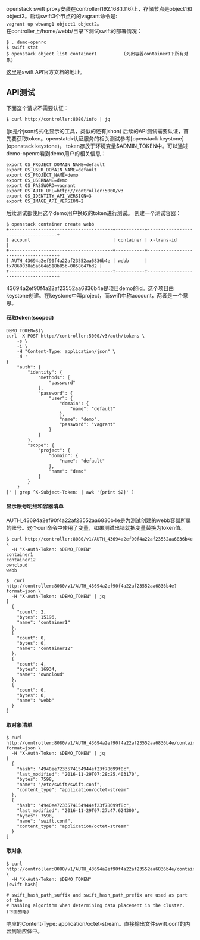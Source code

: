 openstack swift proxy安装在controller(192.168.1.116)上，存储节点是object1和object2。启动swift3个节点的的vagrant命令是:  
```vagrant up wbwang1 object1 object2```。  
在controller上/home/webb/目录下测试swift的部署情况：
```
$ . demo-openrc
$ swift stat 
$ openstack object list container1          (列出容器container1下所有对象)
```
[这里](http://developer.openstack.org/api-ref/object-storage/)是swift API官方文档的地址。  
## API测试
下面这个请求不需要认证：
```
$ curl http://controller:8080/info | jq
```
(jq是个json格式化显示的工具，类似的还有jshon)
后续的API测试需要认证，首先要获取token。openstatck认证服务的相关测试参考[openstack keystone](openstack keystone)。
token存放于环境变量$ADMIN_TOKEN中。可以通过demo-openrc看到demo用户的相关信息：
```
export OS_PROJECT_DOMAIN_NAME=default
export OS_USER_DOMAIN_NAME=default
export OS_PROJECT_NAME=demo
export OS_USERNAME=demo
export OS_PASSWORD=vagrant
export OS_AUTH_URL=http://controller:5000/v3
export OS_IDENTITY_API_VERSION=3
export OS_IMAGE_API_VERSION=2
```
后续测试都使用这个demo用户换取的token进行测试。
创建一个测试容器：
```
$ openstack container create webb
+---------------------------------------+-----------+------------------------------------+
| account                               | container | x-trans-id                         |
+---------------------------------------+-----------+------------------------------------+
| AUTH_43694a2ef90f4a22af23552aa6836b4e | webb      | tx7860038a5a664a518b85b-0058647bd2 |
+---------------------------------------+-----------+------------------------------------+
```
43694a2ef90f4a22af23552aa6836b4e是项目demo的id。这个项目由keystone创建。在keystone中叫project，而swift中称account，两者是一个意思。
#### 获取token(scoped)
```
DEMO_TOKEN=$(\
curl -X POST http://controller:5000/v3/auth/tokens \
    -s \
    -i \
    -H "Content-Type: application/json" \
    -d '
{
    "auth": {
        "identity": {
            "methods": [
                "password"
            ],
            "password": {
                "user": {
                    "domain": {
                        "name": "default"
                    },
                    "name": "demo",
                    "password": "vagrant"
                }
            }
        },
        "scope": {
            "project": {
                "domain": {
                    "name": "default"
                },
                "name": "demo"
            }
        }
    }
}' | grep ^X-Subject-Token: | awk '{print $2}' )
```
#### 显示账号明细和容器清单
AUTH_43694a2ef90f4a22af23552aa6836b4e是为测试创建的webb容器所属的账号。这个curl命令中使用了变量，如果测试出错就把变量替换为token值。
```
$ curl http://controller:8080/v1/AUTH_43694a2ef90f4a22af23552aa6836b4e \
  -H "X-Auth-Token: $DEMO_TOKEN"
container1
container12
owncloud
webb

$  curl http://controller:8080/v1/AUTH_43694a2ef90f4a22af23552aa6836b4e?format=json \
  -H "X-Auth-Token: $DEMO_TOKEN" | jq
[
  {
    "count": 2,
    "bytes": 15196,
    "name": "container1"
  },
  {
    "count": 0,
    "bytes": 0,
    "name": "container12"
  },
  {
    "count": 4,
    "bytes": 16934,
    "name": "owncloud"
  },
  {
    "count": 0,
    "bytes": 0,
    "name": "webb"
  }
]
```
#### 取对象清单
```
$ curl http://controller:8080/v1/AUTH_43694a2ef90f4a22af23552aa6836b4e/container1?format=json \
  -H "X-Auth-Token: $DEMO_TOKEN" | jq
[
  {
    "hash": "4940ee7233574154944ef23f78699f8c",
    "last_modified": "2016-11-29T07:28:25.403170",
    "bytes": 7598,
    "name": "/etc/swift/swift.conf",
    "content_type": "application/octet-stream"
  },
  {
    "hash": "4940ee7233574154944ef23f78699f8c",
    "last_modified": "2016-11-29T07:27:47.624300",
    "bytes": 7598,
    "name": "swift.conf",
    "content_type": "application/octet-stream"
  }
]
```
#### 取对象
```
$ curl http://controller:8080/v1/AUTH_43694a2ef90f4a22af23552aa6836b4e/container1/swift.conf \
  -H "X-Auth-Token: $DEMO_TOKEN" 
[swift-hash]

# swift_hash_path_suffix and swift_hash_path_prefix are used as part of the
# hashing algorithm when determining data placement in the cluster.
(下面的略)
```
响应的Content-Type: application/octet-stream。直接输出文件swift.conf的内容到响应体中。